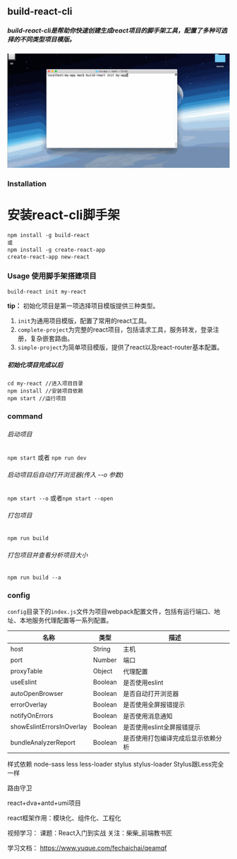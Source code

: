 ## build-react-cli
##### build-react-cli是帮助你快速创建生成react项目的脚手架工具，配置了多种可选择的不同类型项目模版。
![Demonstration](https://github.com/Hzy0913/hanlibrary/blob/master/Demonstration.gif "Demonstration")
### Installation

# 安装react-cli脚手架
```
npm install -g build-react
或
npm install -g create-react-app
create-react-app new-react
```
### Usage   使用脚手架搭建项目
```
build-react init my-react
```
**tip：** 初始化项目是第一项选择项目模版提供三种类型。
1. `init`为通用项目模版，配置了常用的react工具。
2. `complete-project`为完整的react项目，包括请求工具，服务转发，登录注册，复杂嵌套路由。
3. `simple-project`为简单项目模版，提供了react以及react-router基本配置。
##### 初始化项目完成以后
```
cd my-react //进入项目目录
npm install //安装项目依赖
npm start //运行项目
```
### command
###### 启动项目
`npm start` 或者 `npm run dev`
###### 启动项目后自动打开浏览器(传入 --o 参数)
`npm start --o` 或者`npm start --open`
###### 打包项目
`npm run build`
###### 打包项目并查看分析项目大小
`npm run build --a`
### config
`config`目录下的`index.js`文件为项目webpack配置文件，包括有运行端口、地址、本地服务代理配置等一系列配置。

| 名称  | 类型  | 描述  |
| ------------ | ------------ | ------------ |
|  host |String   |  主机 |
| port  | Number  | 端口  |
| proxyTable  | Object  | 代理配置  |
| useEslint  | Boolean  | 是否使用eslint  |
| autoOpenBrowser  | Boolean  | 是否自动打开浏览器  |
| errorOverlay  | Boolean  | 是否使用全屏报错提示  |
|  notifyOnErrors | Boolean  | 是否使用消息通知  |
| showEslintErrorsInOverlay  | Boolean  | 是否使用eslint全屏报错提示  |
| bundleAnalyzerReport  | Boolean  | 是否使用打包编译完成后显示依赖分析  |


样式依赖
node-sass
less less-loader
stylus stylus-loader    Stylus跟Less完全一样

路由守卫

react+dva+antd+umi项目

react框架作用：模块化、组件化、工程化

视频学习：
课题：React入门到实战
关注：柴柴_前端教书匠

学习文档：
https://www.yuque.com/fechaichai/qeamqf
